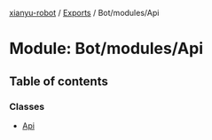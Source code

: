 [xianyu-robot](../README.md) / [Exports](../modules.md) / Bot/modules/Api

# Module: Bot/modules/Api

## Table of contents

### Classes

- [Api](../classes/bot_modules_api.api.md)
